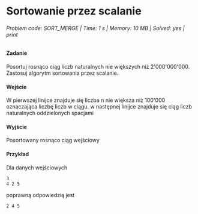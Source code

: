 # Sortowanie przez scalanie
###### Problem code: SORT_MERGE \| Time: 1 s \| Memory: 10 MB \| Solved: yes \| print

#### Zadanie
Posortuj rosnąco ciąg liczb naturalnych nie większych niż 2'000'000'000. Zastosuj algorytm sortowania przez scalanie.

#### Wejście
W pierwszej linijce znajduje się liczba n nie większa niż 100'000 oznaczająca liczbę liczb w ciągu. w następnej linijce znajduje się ciąg liczb naturalnych oddzielonych spacjami

#### Wyjście
Posortowany rosnąco ciąg wejściowy

#### Przykład
Dla danych wejściowych
```
3
4 2 5
```
poprawną odpowiedzią jest
```
2 4 5
```